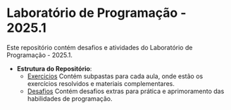 # Laboratório de Programação - 2025.1

Este repositório contém desafios e atividades do Laboratório de Programação - 2025.1.

- **Estrutura do Repositório**: 
    - [Exercicios](./aulas) Contém subpastas para cada aula, onde estão os exercícios resolvidos e materiais complementares.
    - [Desafios](./desafios) Contém desafios extras para prática e aprimoramento das habilidades de programação.
